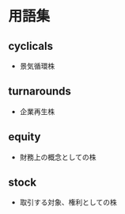 # 用語集

## cyclicals
- 景気循環株
## turnarounds
- 企業再生株
## equity
- 財務上の概念としての株
## stock
- 取引する対象、権利としての株